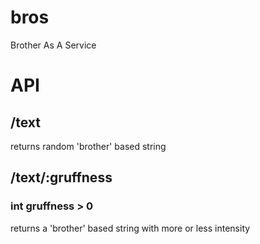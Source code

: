 # bros
Brother As A Service

# API

## /text
returns random 'brother' based string

## /text/:gruffness
### int gruffness > 0
returns a 'brother' based string with more or less intensity
